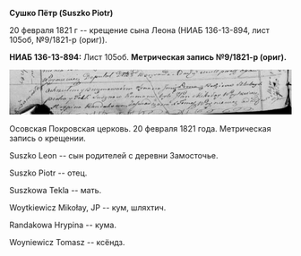 **Сушко Пётр (Suszko Piotr)**

20 февраля 1821 г -- крещение сына Леона (НИАБ 136-13-894, лист 105об,
№9/1821-р (ориг)).

**НИАБ 136-13-894:** Лист 105об. **Метрическая запись №9/1821-р
(ориг).**

![](./media/780e27e2b482bd25dca24360c61b8f4925c034d2.png)

Осовская Покровская церковь. 20 февраля 1821 года. Метрическая запись о
крещении.

Suszko Leon -- сын родителей с деревни Замосточье.

Suszko Piotr -- отец.

Suszkowa Tekla -- мать.

Woytkiewicz Mikołay, JP -- кум, шляхтич.

Randakowa Hrypina -- кума.

Woyniewicz Tomasz -- ксёндз.
